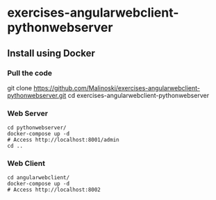 # exercises-angularwebclient-pythonwebserver

## Install using Docker 

### Pull the code
git clone https://github.com/Malinoski/exercises-angularwebclient-pythonwebserver.git
cd exercises-angularwebclient-pythonwebserver


### Web Server
```
cd pythonwebserver/
docker-compose up -d 
# Access http://localhost:8001/admin
cd ..
```

### Web Client
```
cd angularwebclient/
docker-compose up -d
# Access http://localhost:8002

```
